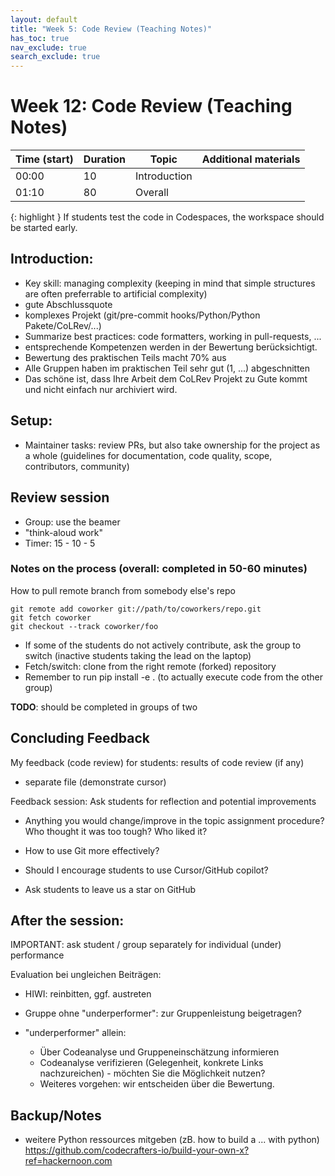 ```yaml
---
layout: default
title: "Week 5: Code Review (Teaching Notes)"
has_toc: true
nav_exclude: true
search_exclude: true
---
```


# Week 12: Code Review (Teaching Notes)

| Time (start) | Duration | Topic                 | Additional materials                                              |
|--------------|----------|-----------------------|-------------------------------------------------------------------|
| 00:00        | 10       | Introduction          |                                                                   |
| 01:10        | 80       | Overall               |                                                                   |


{: highlight }
If students test the code in Codespaces, the workspace should be started early.

## Introduction:

- Key skill: managing complexity (keeping in mind that simple structures are often preferrable to artificial complexity)
- gute Abschlussquote
- komplexes Projekt (git/pre-commit hooks/Python/Python Pakete/CoLRev/...)
- Summarize best practices: code formatters, working in pull-requests, ...
- entsprechende Kompetenzen werden in der Bewertung berücksichtigt.
- Bewertung des praktischen Teils macht 70% aus
- Alle Gruppen haben im praktischen Teil sehr gut (1, ...) abgeschnitten
- Das schöne ist, dass Ihre Arbeit dem CoLRev Projekt zu Gute kommt und nicht einfach nur archiviert wird.

## Setup:

- Maintainer tasks: review PRs, but also take ownership for the project as a whole (guidelines for documentation, code quality, scope, contributors, community)

## Review session

- Group: use the beamer
- "think-aloud work"
- Timer: 15 - 10 - 5

### Notes on the process (overall: completed in 50-60 minutes)

How to pull remote branch from somebody else's repo

```
git remote add coworker git://path/to/coworkers/repo.git
git fetch coworker
git checkout --track coworker/foo
```

- If some of the students do not actively contribute, ask the group to switch (inactive students taking the lead on the laptop)
- Fetch/switch: clone from the right remote (forked) repository
- Remember to run pip install -e . (to actually execute code from the other group)

**TODO**: should be completed in groups of two

## Concluding Feedback

My feedback (code review) for students: results of code review (if any)
- separate file (demonstrate cursor)

Feedback session: Ask students for reflection and potential improvements

- Anything you would change/improve in the topic assignment procedure? Who thought it was too tough? Who liked it?
- How to use Git more effectively?
- Should I encourage students to use Cursor/GitHub copilot?

- Ask students to leave us a star on GitHub

## After the session:

IMPORTANT: ask student / group separately for individual (under) performance

Evaluation bei ungleichen Beiträgen:

- HIWI: reinbitten, ggf. austreten
- Gruppe ohne "underperformer": zur Gruppenleistung beigetragen?
- "underperformer" allein:

	- Über Codeanalyse und Gruppeneinschätzung informieren
	- Codeanalyse verifizieren (Gelegenheit, konkrete Links nachzureichen) - möchten Sie die Möglichkeit nutzen?
	- Weiteres vorgehen: wir entscheiden über die Bewertung.


## Backup/Notes

- weitere Python ressources mitgeben (zB. how to build a ... with python) https://github.com/codecrafters-io/build-your-own-x?ref=hackernoon.com
